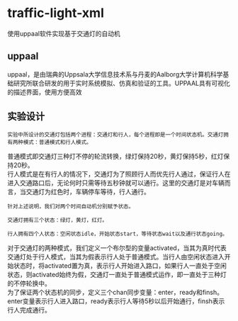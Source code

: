 # traffic-light-xml
使用uppaal软件实现基于交通灯的自动机
## uppaal
uppaal，是由瑞典的Uppsala大学信息技术系与丹麦的Aalborg大学计算机科学基础研究所联合研发的用于实时系统模拟、仿真和验证的工具。UPPAAL具有可视化的描述界面，使用方便高效
## 实验设计
    实验中所设计的交通灯包括两个进程：交通灯和行人，每个进程即是一个时间状态机。交通灯拥有两种模式：普通模式和行人模式。  
普通模式即交通灯三种灯不停的轮流转换，绿灯保持20秒，黄灯保持5秒，红灯保持20秒。  
行人模式是在有行人的情况下，交通灯为了照顾行人而优先行人通过，保证行人在进入交通路口后，无论何时只需等待五秒钟就可以通行。这里的交通灯是对车辆而言，当交通灯为红色时，车辆停车等待，行人通行。    
    
    针对上述说明，我们对两个时间自动机分别赋予状态。
    
    交通灯拥有三个状态：绿灯，黄灯，红灯。
    
    行人拥有四个人状态：空闲状态idle，开始状态start，等待状态wait以及通行状态going。 
    
对于交通灯的两种模式，我们定义一个布尔型的变量activated，当其为真时代表交通灯处于行人模式，当其为假表示行人处于普通模式。当行人由空闲状态进入开始状态时，将activated置为真，表示行人开始进入路口，如果行人一直处于空闲状态，则activated始终为假，交通灯一直处于普通模式运作，即一直处于三种灯的不停轮换中。  
为了保证两个状态机的同步，定义三个chan同步变量：enter，ready和finsh。enter变量表示行人进入路口，ready表示行人等待5秒以后开始通行，finsh表示行人完成通行。

